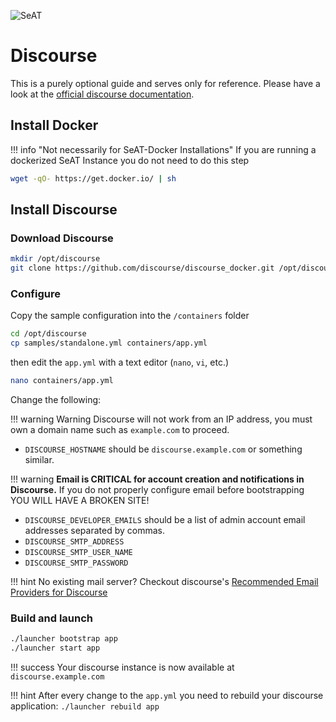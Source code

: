 ![SeAT](https://i.imgur.com/aPPOxSK.png)

# Discourse

This is a purely optional guide and serves only for reference. Please have a look at the [official discourse documentation](https://github.com/discourse/discourse/blob/master/docs/INSTALL.md).

## Install Docker

!!! info "Not necessarily for SeAT-Docker Installations"
    If you are running a dockerized SeAT Instance you do not need to do this step
    
````bash
wget -qO- https://get.docker.io/ | sh
````

## Install Discourse

### Download Discourse
````bash
mkdir /opt/discourse
git clone https://github.com/discourse/discourse_docker.git /opt/discourse
````
### Configure

Copy the sample configuration into the `/containers` folder 
````bash
cd /opt/discourse
cp samples/standalone.yml containers/app.yml
````
then edit the `app.yml` with a text editor (`nano`, `vi`, etc.)

````bash
nano containers/app.yml
````

Change the following:

!!! warning 
    Warning Discourse will not work from an IP address, you must own a domain name such as `example.com` to proceed.


* `DISCOURSE_HOSTNAME` should be `discourse.example.com` or something similar.

!!! warning 
    **Email is CRITICAL for account creation and notifications in Discourse.** If you do not properly configure email before bootstrapping YOU WILL HAVE A BROKEN SITE!
    
* `DISCOURSE_DEVELOPER_EMAILS` should be a list of admin account email addresses separated by commas.
* `DISCOURSE_SMTP_ADDRESS`
* `DISCOURSE_SMTP_USER_NAME`
* `DISCOURSE_SMTP_PASSWORD`

!!! hint
    No existing mail server? Checkout discourse's [Recommended Email Providers for Discourse](https://github.com/discourse/discourse/blob/master/docs/INSTALL-email.md) 



### Build and launch

````bash
./launcher bootstrap app
./launcher start app
````

!!! success
    Your discourse instance is now available at `discourse.example.com`

!!! hint
    After every change to the `app.yml` you need to rebuild your discourse application: `./launcher rebuild app`
